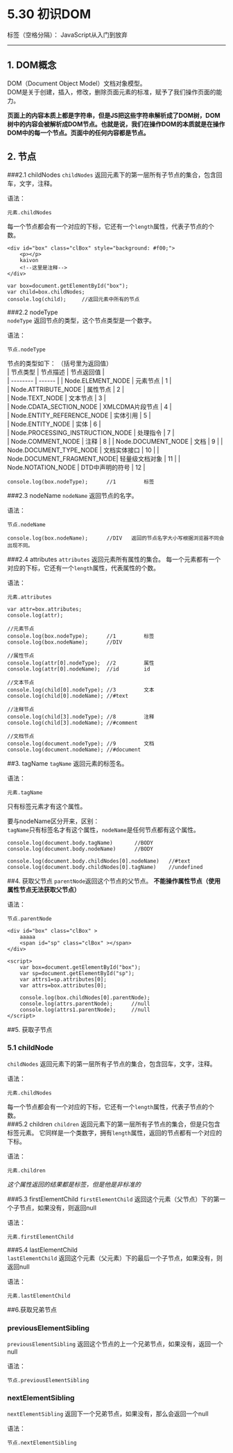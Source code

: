 ﻿# 5.30 初识DOM

标签（空格分隔）： JavaScript从入门到放弃

---

## 1. DOM概念
DOM（Document Object Model）文档对象模型。  
DOM是关于创建，插入，修改，删除页面元素的标准，赋予了我们操作页面的能力。    

**页面上的内容本质上都是字符串，但是JS把这些字符串解析成了DOM树，DOM树中的内容会被解析成DOM节点。也就是说，我们在操作DOM的本质就是在操作DOM中的每一个节点。页面中的任何内容都是节点。**  

## 2. 节点  
###2.1 childNodes
`childNodes` 返回元素下的第一层所有子节点的集合，包含回车，文字，注释。  

语法： 
```
元素.childNodes
```  
每一个节点都会有一个对应的下标，它还有一个`length`属性，代表子节点的个数。  

```
<div id="box" class="clBox" style="background: #f00;">
    <p></p>
	kaivon
	<!--这里是注释-->
</div>   

var box=document.getElementById("box");
var child=box.childNodes;
console.log(child);     //返回元素中所有的节点
```

###2.2 nodeType  
`nodeType` 返回节点的类型，这个节点类型是一个数字。  

语法：  
```
节点.nodeType
```
节点的类型如下： （括号里为返回值）  
| 节点类型 | 节点描述   | 节点返回值  |  
| --------              | ------                 |
| Node.ELEMENT_NODE          | 元素节点          | 1  |  
| Node.ATTRIBUTE_NODE        | 属性节点          | 2  |  
| Node.TEXT_NODE             | 文本节点          | 3  |  
| Node.CDATA_SECTION_NODE    | XMLCDMA片段节点   | 4  |  
| Node.ENTITY_REFERENCE_NODE | 实体引用          | 5  |  
| Node.ENTITY_NODE           | 实体              | 6  |  
| Node.PROCESSING_INSTRUCTION_NODE           | 处理指令              | 7  |  
| Node.COMMENT_NODE          | 注释              | 8  | 
| Node.DOCUMENT_NODE         | 文档              | 9  | 
| Node.DOCUMENT_TYPE_NODE    | 文档实体接口      | 10 | 
| Node.DOCUMENT_FRAGMENT_NODE| 轻量级文档对象    | 11 | 
| Node.NOTATION_NODE         | DTD中声明的符号   | 12 | 
```
console.log(box.nodeType);		//1			标签
```
###2.3 nodeName
`nodeName` 返回节点的名字。  

语法：  
```
节点.nodeName
```

```
console.log(box.nodeName);		//DIV	返回的节点名字大小写根据浏览器不同会出现不同。 
```
###2.4 attributes
`attributes`  返回元素所有属性的集合。 每一个元素都有一个对应的下标，它还有一个`length`属性，代表属性的个数。

语法：  
```
元素.attributes
```
```
var attr=box.attributes;
console.log(attr);
```

```
//元素节点
console.log(box.nodeType);		//1			标签
console.log(box.nodeName);		//DIV	

//属性节点
console.log(attr[0].nodeType);	//2			属性
console.log(attr[0].nodeName);	//id		id
				
//文本节点
console.log(child[0].nodeType);	//3			文本
console.log(child[0].nodeName);	//#text		
				
//注释节点
console.log(child[3].nodeType);	//8			注释
console.log(child[3].nodeName);	//#comment	
				
//文档节点
console.log(document.nodeType);	//9			文档
console.log(document.nodeName);	//#document	
```

##3. tagName
`tagName` 返回元素的标签名。  

语法： 
```
元素.tagName
```
只有标签元素才有这个属性。  

要与nodeName区分开来，区别：  
`tagName`只有标签名才有这个属性，`nodeName`是任何节点都有这个属性。 

```
console.log(document.body.tagName)       //BODY
console.log(document.body.nodeName)      //BODY

console.log(document.body.childNodes[0].nodeName)   //#text
console.log(document.body.childNodes[0].tagName)    //undefined
```

##4. 获取父节点
`parentNode`返回这个节点的父节点。 **不能操作属性节点（使用属性节点无法获取父节点）**  

语法：  
```
节点.parentNode
```

```
<div id="box" class="clBox" >
	aaaaa
	<span id="sp" class="clBox" ></span>
</div>

<script>
    var box=document.getElementById("box");
	var sp=document.getElementById("sp");
	var attrs1=sp.attributes[0];
	var attrs=box.attributes[0];
	
	console.log(box.childNodes[0].parentNode);
	console.log(attrs.parentNode);	    //null
	console.log(attrs1.parentNode);		//null
</script>
```  

##5. 获取子节点
### 5.1 childNode
`childNodes` 返回元素下的第一层所有子节点的集合，包含回车，文字，注释。  

语法： 
```
元素.childNodes
```  
每一个节点都会有一个对应的下标，它还有一个`length`属性，代表子节点的个数。     
###5.2 children
`children` 返回元素下的第一层所有子节点的集合，但是只包含标签元素。
它同样是一个类数字，拥有`length`属性，返回的节点都有一个对应的下标。  

语法：  
```
元素.children
```
*这个属性返回的结果都是标签，但是他是非标准的*  

###5.3 firstElementChild
`firstElementChild` 返回这个元素（父节点）下的第一个子节点，如果没有，则返回null    

语法：  
```
元素.firstElementChild
```  

###5.4 lastElementChild  
`lastElementChild` 返回这个元素（父元素）下的最后一个子节点，如果没有，则返回null

语法：  
```
元素.lastElementChild
```

##6.获取兄弟节点  
###  previousElementSibling
`previousElementSibling` 返回这个节点的上一个兄弟节点，如果没有，返回一个null  

语法： 
```
节点.previousElementSibling
```

### nextElementSibling
`nextElementSibling` 返回下一个兄弟节点，如果没有，那么会返回一个null

语法：  
```
节点.nextElementSibling
```





